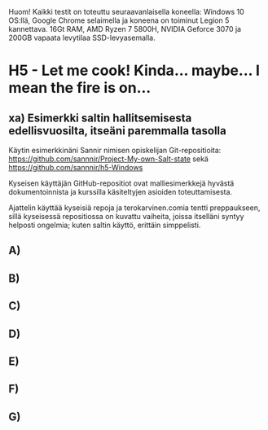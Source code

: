 Huom! Kaikki testit on toteuttu seuraavanlaisella koneella: Windows 10 OS:llä, Google Chrome selaimella ja koneena on toiminut Legion 5 kannettava. 16Gt RAM, AMD Ryzen 7 5800H, NVIDIA Geforce 3070 ja 200GB vapaata levytilaa SSD-levyasemalla.
# H5 - Let me cook! Kinda... maybe... I mean the fire is on...

## xa) Esimerkki saltin hallitsemisesta edellisvuosilta, itseäni paremmalla tasolla
Käytin esimerkkinäni Sannir nimisen opiskelijan Git-repositioita: https://github.com/sannnir/Project-My-own-Salt-state sekä https://github.com/sannnir/h5-Windows

Kyseisen käyttäjän GitHub-repositiot ovat malliesimerkkejä hyvästä dokumentoinnista ja kurssilla käsiteltyjen asioiden toteuttamisesta.

Ajattelin käyttää kyseisiä repoja ja terokarvinen.comia tentti preppaukseen, sillä kyseisessä repositiossa on kuvattu vaiheita, joissa itselläni syntyy helposti ongelmia; kuten saltin käyttö, erittäin simppelisti. 


## A)

## B)

## C)

## D)

## E)

## F)

## G)

